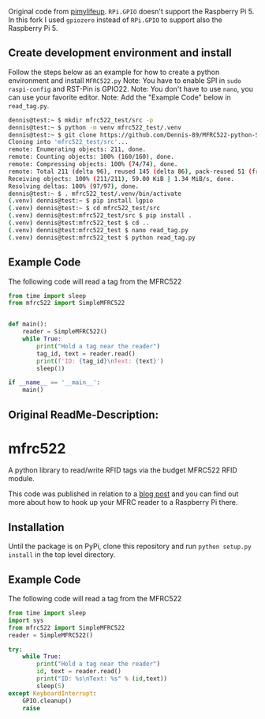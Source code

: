 Original code from [pimylifeup](https://github.com/YudiNz/MFRC522-python-SimpleMFRC522).
`RPi.GPIO` doesn't support the Raspberry Pi 5. In this fork I used `gpiozero` instead of `RPi.GPIO` to support also the Raspberry Pi 5.

Create development environment and install
---------------------

Follow the steps below as an example for how to create a python environment and install `MFRC522.py`
Note: You have to enable SPI in `sudo raspi-config` and RST-Pin is GPIO22.
Note: You don't have to use `nano`, you can use your favorite editor. 
Note: Add the "Example Code" below in `read_tag.py`.
```bash
dennis@test:~ $ mkdir mfrc522_test/src -p
dennis@test:~ $ python -m venv mfrc522_test/.venv
dennis@test:~ $ git clone https://github.com/Dennis-89/MFRC522-python-SimpleMFRC522.git mfrc522_test/src/
Cloning into 'mfrc522_test/src'...
remote: Enumerating objects: 211, done.
remote: Counting objects: 100% (160/160), done.
remote: Compressing objects: 100% (74/74), done.
remote: Total 211 (delta 96), reused 145 (delta 86), pack-reused 51 (from 1)
Receiving objects: 100% (211/211), 59.00 KiB | 1.34 MiB/s, done.
Resolving deltas: 100% (97/97), done.
dennis@test:~ $ . mfrc522_test/.venv/bin/activate
(.venv) dennis@test:~ $ pip install lgpio
(.venv) dennis@test:~ $ cd mfrc522_test/src
(.venv) dennis@test:mfrc522_test/src $ pip install .
(.venv) dennis@test:mfrc522_test $ cd ..
(.venv) dennis@test:mfrc522_test $ nano read_tag.py
(.venv) dennis@test:mfrc522_test $ python read_tag.py
```

## Example Code

The following code will read a tag from the MFRC522

```python
from time import sleep
from mfrc522 import SimpleMFRC522


def main():
    reader = SimpleMFRC522()
    while True:
        print("Hold a tag near the reader")
        tag_id, text = reader.read()
        print(f'ID: {tag_id}\nText: {text}')
        sleep(1)

if __name__ == '__main__':
    main()
```

Original ReadMe-Description:
-----------------------------

# mfrc522

A python library to read/write RFID tags via the budget MFRC522 RFID module.

This code was published in relation to a [blog post](https://pimylifeup.com/raspberry-pi-rfid-rc522/) and you can find out more about how to hook up your MFRC reader to a Raspberry Pi there.

## Installation

Until the package is on PyPi, clone this repository and run `python setup.py install` in the top level directory.

## Example Code

The following code will read a tag from the MFRC522

```python
from time import sleep
import sys
from mfrc522 import SimpleMFRC522
reader = SimpleMFRC522()

try:
    while True:
        print("Hold a tag near the reader")
        id, text = reader.read()
        print("ID: %s\nText: %s" % (id,text))
        sleep(5)
except KeyboardInterrupt:
    GPIO.cleanup()
    raise
```
